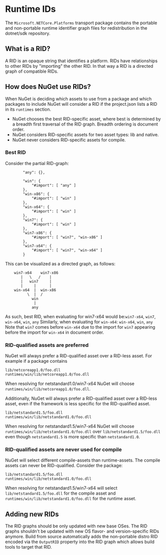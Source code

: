# Runtime IDs
The `Microsoft.NETCore.Platforms` transport package contains the portable and non-portable runtime identifier graph files for redistribution in the dotnet/sdk repository.

## What is a RID?
A RID is an opaque string that identifies a platform.  RIDs have relationships to other RIDs by "importing" the other RID.  In that way a RID is a directed graph of compatible RIDs.

## How does NuGet use RIDs?
When NuGet is deciding which assets to use from a package and which packages to include NuGet will consider a RID if the project.json lists a RID in its `runtimes` section.

- NuGet chooses the best RID-specific asset, where best is determined by a breadth first traversal of the RID graph.  Breadth ordering is document order.
- NuGet considers RID-specific assets for two asset types: lib and native.
- NuGet never considers RID-specific assets for compile.

### Best RID
Consider the partial RID-graph:
```
        "any": {},

        "win": {
            "#import": [ "any" ]
        },
        "win-x86": {
            "#import": [ "win" ]
        },
        "win-x64": {
            "#import": [ "win" ]
        },
        "win7": {
            "#import": [ "win" ]
        },
        "win7-x86": {
            "#import": [ "win7", "win-x86" ]
        },
        "win7-x64": {
            "#import": [ "win7", "win-x64" ]
        }
```

This can be visualized as a directed graph, as follows:
```
    win7-x64    win7-x86
       |   \   /    |
       |   win7     |
       |     |      |
    win-x64  |  win-x86
          \  |  /
            win
             |
            any
```
As such, best RID, when evaluating for win7-x64 would be:`win7-x64`, `win7`, `win-x64`, `win`, `any`
Similarly, when evaluating for `win-x64`: `win-x64`, `win`, `any`
Note that `win7` comes before `win-x64` due to the import for `win7` appearing before the import for `win-x64` in document order.

### RID-qualified assets are preferred
NuGet will always prefer a RID-qualified asset over a RID-less asset.  For example if a package contains
```
lib/netcoreapp1.0/foo.dll
runtimes/win/lib/netcoreapp1.0/foo.dll
```
When resolving for netstandard1.0/win7-x64 NuGet will choose `runtimes/win/lib/netcoreapp1.0/foo.dll`.

Additionally, NuGet will always prefer a RID-qualified asset over a RID-less asset, even if the framework is less specific for the RID-qualified asset.
```
lib/netstandard1.5/foo.dll
runtimes/win/lib/netstandard1.0/foo.dll
```
When resolving for netstandard1.5/win7-x64 NuGet will choose `runtimes/win/lib/netstandard1.0/foo.dll` over `lib/netstandard1.5/foo.dll` even though `netstandard1.5` is more specific than `netstandard1.0`.

### RID-qualified assets are never used for compile
NuGet will select different compile-assets than runtime-assets.  The compile assets can never be RID-qualified.  Consider the package:
```
lib/netstandard1.5/foo.dll
runtimes/win/lib/netstandard1.0/foo.dll
```
When resolving for netstandard1.5/win7-x64 will select `lib/netstandard1.5/foo.dll` for the compile asset and `runtimes/win/lib/netstandard1.0/foo.dll` for the runtime asset.

## Adding new RIDs
The RID graphs should be only updated with new base OSes. The RID graphs shouldn't be updated with new OS flavor- and version-specific RIDs anymore. Build from source automatically adds the non-portable distro RID encoded via the `OutputRID` property into the RID graph which allows build tools to target that RID.